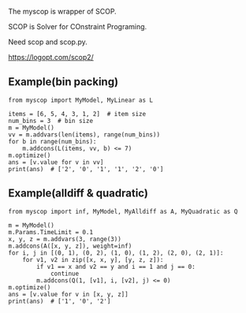 The myscop is wrapper of SCOP.

SCOP is Solver for COnstraint Programing.

Need scop and scop.py.

https://logopt.com/scop2/

## Example(bin packing)

```
from myscop import MyModel, MyLinear as L

items = [6, 5, 4, 3, 1, 2]  # item size
num_bins = 3  # bin size
m = MyModel()
vv = m.addvars(len(items), range(num_bins))
for b in range(num_bins):
    m.addcons(L(items, vv, b) <= 7)
m.optimize()
ans = [v.value for v in vv]
print(ans)  # ['2', '0', '1', '1', '2', '0']
```

## Example(alldiff & quadratic)

```
from myscop import inf, MyModel, MyAlldiff as A, MyQuadratic as Q

m = MyModel()
m.Params.TimeLimit = 0.1
x, y, z = m.addvars(3, range(3))
m.addcons(A([x, y, z]), weight=inf)
for i, j in [(0, 1), (0, 2), (1, 0), (1, 2), (2, 0), (2, 1)]:
    for v1, v2 in zip([x, x, y], [y, z, z]):
        if v1 == x and v2 == y and i == 1 and j == 0:
            continue
        m.addcons(Q(1, [v1], i, [v2], j) <= 0)
m.optimize()
ans = [v.value for v in [x, y, z]]
print(ans)  # ['1', '0', '2']
```
